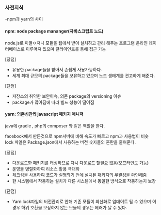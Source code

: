 ### 사전지식

-npm과 yarn의 차이

#### npm: node package mananger(자바스크립트 노드)

node.js로 마들ㅇ저니 모듈을 웹에서 받아 설치하고 관리 해주는 프로그램
온라인 데이터베이스로 이루어져 있으며 클라이언트를 통해 접근 가능

[장점]

-   유용한 package들을 받아서 손쉽게 사용가능하다.
-   세계 최대 규모의 package들을 보유하고 있으며 노드 생태계를 견고하게 해준다.

[단점]

-   저장소의 취약한 보안이슈, 의존 package의 versioning 이슈
-   package가 많아짐에 따라 빌드 성능이 떨어짐

#### yarn: 의존성관리 javascript 패키지 매니저

java에 gradle , php의 composer 와 같은 역할을 한다.

facebook에서 만든것으로 npm서버에 비해 속도가 빠르고 npm과 사용법이 비슷
lock 파일은 Package.json에서 사용하는 버전 숫자들의 혼란을 줄여준다.

[장점]

-   다운로드한 패키지를 캐싱하므로 다시 다운로드 할필요 없음(오프라인도 가능)
-   운영을 병렬화하여 리소스 활용 극대화
-   체크섬을 사용하여 코드가 실행되기 전에 설치된 패키지의 무결성을 확인해줌
-   한 시스템에서 작동하는 설치가 다른 시스템에서 동일한 방식으로 작동하는지 보장

[단점]

-   Yarn.lock파일의 버전관리로 인해 기존 모듈이 최신화로 업데이트 될 수 있으며 이 경우 하위 호환을 보장하지 않는 모듈의 경우는 에러가 날 수 있다.
